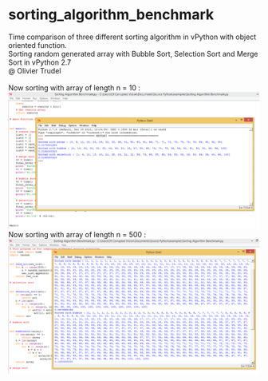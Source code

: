 # sorting_algorithm_benchmark
Time comparison of three different sorting algorithm in vPython with object oriented function. 
<br>Sorting random generated array with Bubble Sort, Selection Sort and Merge Sort in vPython 2.7
<br>@ Olivier Trudel 
<br>
<br>Now sorting with array of length n = 10 :
<img src='https://github.com/nitrous-git/sorting_algorithm_benchmark/blob/main/sorting_1.png'>
<br>Now sorting with array of length n = 500 :
<img src='https://github.com/nitrous-git/sorting_algorithm_benchmark/blob/main/sorting_2.png'>
